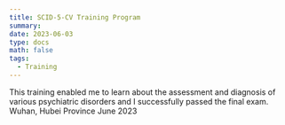 ```yaml
---
title: SCID-5-CV Training Program
summary: 
date: 2023-06-03
type: docs
math: false
tags:
  - Training
---
```


This training enabled me to learn about the assessment and diagnosis of various psychiatric disorders and I successfully passed the final exam.
Wuhan, Hubei Province 
June 2023
